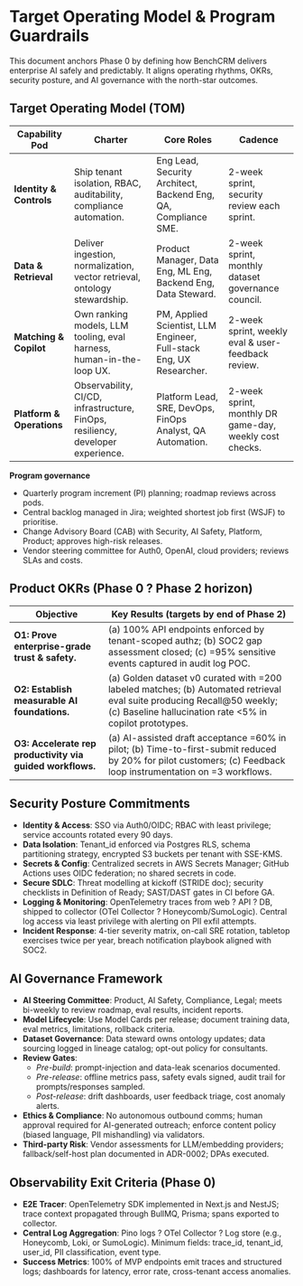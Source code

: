 # Target Operating Model & Program Guardrails

This document anchors Phase 0 by defining how BenchCRM delivers enterprise AI safely and predictably. It aligns operating rhythms, OKRs, security posture, and AI governance with the north-star outcomes.

## Target Operating Model (TOM)

| Capability Pod | Charter | Core Roles | Cadence |
| --- | --- | --- | --- |
| **Identity & Controls** | Ship tenant isolation, RBAC, auditability, compliance automation. | Eng Lead, Security Architect, Backend Eng, QA, Compliance SME. | 2-week sprint, security review each sprint. |
| **Data & Retrieval** | Deliver ingestion, normalization, vector retrieval, ontology stewardship. | Product Manager, Data Eng, ML Eng, Backend Eng, Data Steward. | 2-week sprint, monthly dataset governance council. |
| **Matching & Copilot** | Own ranking models, LLM tooling, eval harness, human-in-the-loop UX. | PM, Applied Scientist, LLM Engineer, Full-stack Eng, UX Researcher. | 2-week sprint, weekly eval & user-feedback review. |
| **Platform & Operations** | Observability, CI/CD, infrastructure, FinOps, resiliency, developer experience. | Platform Lead, SRE, DevOps, FinOps Analyst, QA Automation. | 2-week sprint, monthly DR game-day, weekly cost checks. |

**Program governance**
- Quarterly program increment (PI) planning; roadmap reviews across pods.
- Central backlog managed in Jira; weighted shortest job first (WSJF) to prioritise.
- Change Advisory Board (CAB) with Security, AI Safety, Platform, Product; approves high-risk releases.
- Vendor steering committee for Auth0, OpenAI, cloud providers; reviews SLAs and costs.

## Product OKRs (Phase 0 ? Phase 2 horizon)

| Objective | Key Results (targets by end of Phase 2) |
| --- | --- |
| **O1: Prove enterprise-grade trust & safety.** | (a) 100% API endpoints enforced by tenant-scoped authz; (b) SOC2 gap assessment closed; (c) =95% sensitive events captured in audit log POC. |
| **O2: Establish measurable AI foundations.** | (a) Golden dataset v0 curated with =200 labeled matches; (b) Automated retrieval eval suite producing Recall@50 weekly; (c) Baseline hallucination rate <5% in copilot prototypes. |
| **O3: Accelerate rep productivity via guided workflows.** | (a) AI-assisted draft acceptance =60% in pilot; (b) Time-to-first-submit reduced by 20% for pilot customers; (c) Feedback loop instrumentation on =3 workflows. |

## Security Posture Commitments

- **Identity & Access**: SSO via Auth0/OIDC; RBAC with least privilege; service accounts rotated every 90 days.
- **Data Isolation**: Tenant_id enforced via Postgres RLS, schema partitioning strategy, encrypted S3 buckets per tenant with SSE-KMS.
- **Secrets & Config**: Centralized secrets in AWS Secrets Manager; GitHub Actions uses OIDC federation; no shared secrets in code.
- **Secure SDLC**: Threat modelling at kickoff (STRIDE doc); security checklists in Definition of Ready; SAST/DAST gates in CI before GA.
- **Logging & Monitoring**: OpenTelemetry traces from web ? API ? DB, shipped to collector (OTel Collector ? Honeycomb/SumoLogic). Central log access via least privilege with alerting on PII exfil attempts.
- **Incident Response**: 4-tier severity matrix, on-call SRE rotation, tabletop exercises twice per year, breach notification playbook aligned with SOC2.

## AI Governance Framework

- **AI Steering Committee**: Product, AI Safety, Compliance, Legal; meets bi-weekly to review roadmap, eval results, incident reports.
- **Model Lifecycle**: Use Model Cards per release; document training data, eval metrics, limitations, rollback criteria.
- **Dataset Governance**: Data steward owns ontology updates; data sourcing logged in lineage catalog; opt-out policy for consultants.
- **Review Gates**:
  - *Pre-build*: prompt-injection and data-leak scenarios documented.
  - *Pre-release*: offline metrics pass, safety evals signed, audit trail for prompts/responses sampled.
  - *Post-release*: drift dashboards, user feedback triage, cost anomaly alerts.
- **Ethics & Compliance**: No autonomous outbound comms; human approval required for AI-generated outreach; enforce content policy (biased language, PII mishandling) via validators.
- **Third-party Risk**: Vendor assessments for LLM/embedding providers; fallback/self-host plan documented in ADR-0002; DPAs executed.

## Observability Exit Criteria (Phase 0)

- **E2E Tracer**: OpenTelemetry SDK implemented in Next.js and NestJS; trace context propagated through BullMQ, Prisma; spans exported to collector.
- **Central Log Aggregation**: Pino logs ? OTel Collector ? Log store (e.g., Honeycomb, Loki, or SumoLogic). Minimum fields: trace_id, tenant_id, user_id, PII classification, event type.
- **Success Metrics**: 100% of MVP endpoints emit traces and structured logs; dashboards for latency, error rate, cross-tenant access anomalies.

